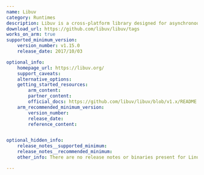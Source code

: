 ```yaml
---
name: Libuv
category: Runtimes
description: Libuv is a cross-platform library designed for asynchronous I/O operations.
download_url: https://github.com/libuv/libuv/tags
works_on_arm: true
supported_minimum_version:
    version_number: v1.15.0
    release_date: 2017/10/03

optional_info:
    homepage_url: https://libuv.org/
    support_caveats:
    alternative_options: 
    getting_started_resources:
        arm_content: 
        partner_content: 
        official_docs: https://github.com/libuv/libuv/blob/v1.x/README.md
    arm_recommended_minimum_version:
        version_number: 
        release_date:
        reference_content:


optional_hidden_info:
    release_notes__supported_minimum: 
    release_notes__recommended_minimum:
    other_info: There are no release notes or binaries present for Linux/ARM64. Libuv version 1.15.0 is installed and tested on the Neoverse N1, using steps mentioned in [README.md](https://github.com/libuv/libuv/tree/v1.15.0).

---
```

